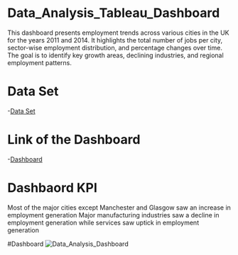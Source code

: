 # Data_Analysis_Tableau_Dashboard
This dashboard presents employment trends across various cities in the UK for the years 2011 and 2014. It highlights the total number of jobs per city, sector-wise employment distribution, and percentage changes over time. The goal is to identify key growth areas, declining industries, and regional employment patterns.

# Data Set 
-<a href="https://github.com/imdad132/Data_Analysis_Tableau_Dashboard/blob/main/Employment%20trends_UK.xlsx">Data Set</a> 
# Link of the Dashboard 
-<a href="https://public.tableau.com/app/profile/imdad.ullah/viz/Employmenttrends_UK_Imdad_Work/RevisedDashboard2">Dashboard</a> 

# Dashbaord KPI 
Most of the major cities except Manchester and Glasgow saw an increase in employment generation
Major manufacturing industries saw a decline in employment generation while services saw uptick in employment generation

#Dashboard
![Data_Analysis_Dashboard](https://github.com/user-attachments/assets/cdd69ff4-413e-492b-bdf3-d2efd17d3f2c)



